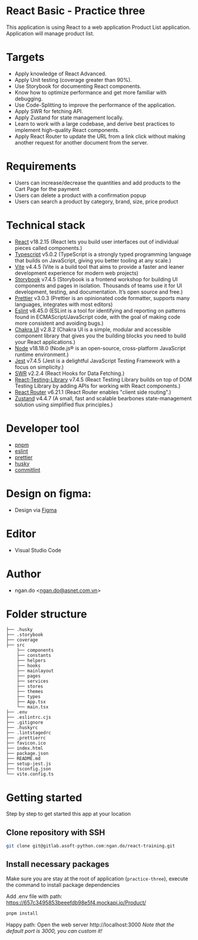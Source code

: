 # React Basic - Practice three

This application is using React to a web application Product List application. Application will manage product list.

# Targets

- Apply knowledge of React Advanced.
- Apply Unit testing (coverage greater than 90%).
- Use Storybook for documenting React components.
- Know how to optimize performance and get more familiar with debugging.
- Use Code-Splitting to improve the performance of the application.
- Apply SWR for fetching API.
- Apply Zustand for state management locally.
- Learn to work with a large codebase, and derive best practices to implement high-quality React components.
- Apply React Router to update the URL from a link click without making another request for another document from the server.

# Requirements

- Users can increase/decrease the quantities and add products to the Cart Page for the payment
- Users can delete a product with a confirmation popup
- Users can search a product by category, brand, size, price product

# Technical stack

- [React](https://react.dev/) v18.2.15 (React lets you build user interfaces out of individual pieces called components.)
- [Typescript](https://www.typescriptlang.org/) v5.0.2 (TypeScript is a strongly typed programming language that builds on JavaScript, giving you better tooling at any scale.)
- [Vite](https://vitejs.dev/) v4.4.5 (Vite is a build tool that aims to provide a faster and leaner development experience for modern web projects)
- [Storybook](https://storybook.js.org/) v7.4.5 (Storybook is a frontend workshop for building UI components and pages in isolation. Thousands of teams use it for UI development, testing, and documentation. It’s open source and free.)
- [Prettier](https://storybook.js.org/) v3.0.3 (Prettier is an opinionated code formatter, supports many languages, integrates with most editors)
- [Eslint](https://eslint.org/) v8.45.0 (ESLint is a tool for identifying and reporting on patterns found in ECMAScript/JavaScript code, with the goal of making code more consistent and avoiding bugs.)
- [Chakra UI](https://chakra-ui.com/) v2.8.2 (Chakra UI is a simple, modular and accessible component library that gives you the building blocks you need to build your React applications.)
- [Node](https://nodejs.org/en/) v18.18.0 (Node.js® is an open-source, cross-platform JavaScript runtime environment.)
- [Jest](https://jestjs.io/) v7.4.5 (Jest is a delightful JavaScript Testing Framework with a focus on simplicity.)
- [SWR](https://swr.vercel.app/) v2.2.4 (React Hooks for Data Fetching.)
- [React-Testing-Library](https://testing-library.com/docs/react-testing-library/intro/) v7.4.5
  (React Testing Library builds on top of DOM Testing Library by adding APIs for working with React components.)
- [React Router](https://reactrouter.com/) v6.21.1 (React Router enables "client side routing".)
- [Zustand](https://www.npmjs.com/package/zustand) v4.4.7 (A small, fast and scalable bearbones state-management solution using simplified flux principles.)

# Developer tool

- [pnpm](https://pnpm.io/)
- [eslint](https://eslint.org/)
- [prettier](https://storybook.js.org/)
- [husky](https://www.npmjs.com/package/husky)
- [commitlint](https://commitlint.js.org/#/)

# Design on figma:

- Design via [Figma](https://www.figma.com/file/YnwB8QN1TpT7I7PuJCp78s/Product-List-Page?node-id=0%3A1&mode=dev)

# Editor

- Visual Studio Code

# Author

- ngan.do <[ngan.do@asnet.com.vn](ngan.do@asnet.com.vn)>

# Folder structure

```
├── .husky
├── .storybook
├── coverage
├── src
    ├── components
    ├── constants
    ├── helpers
    ├── hooks
    ├── mainlayout
    ├── pages
    ├── services
    ├── stores
    ├── themes
    ├── types
    ├── App.tsx
    └── main.tsx
├── .env
├── .eslintrc.cjs
├── .gitignore
├── .huskyrc
├── .lintstagedrc
├── .prettierrc
├── favicon.ico
├── index.html
├── package.json
├── README.md
├── setup-jest.js
├── tsconfig.json
└── vite.config.ts
```

# Getting started

Step by step to get started this app at your location

## Clone repository with SSH

```bash
git clone git@gitlab.asoft-python.com:ngan.do/react-training.git
```

## Install necessary packages

Make sure you are stay at the root of application (`practice-three`), execute the command
to install package dependencies

Add .env file with path: https://657c3495853beeefdb98e5f4.mockapi.io/Product/

```bash
pnpm install
```

Happy path: Open the web server http://localhost:3000
_Note that the default port is 3000, you can custom it!_

